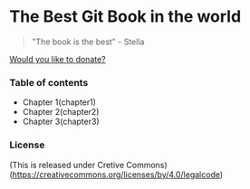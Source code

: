 # The Best Git Book in the world


> "The book is the best" - Stella

[Would you like to donate?](https://paypal.me/stella)

### Table of contents


* Chapter 1(chapter1)
* Chapter 2(chapter2)
* Chapter 3(chapter3)

### License

(This is released under Cretive Commons)(https://creativecommons.org/licenses/by/4.0/legalcode)
